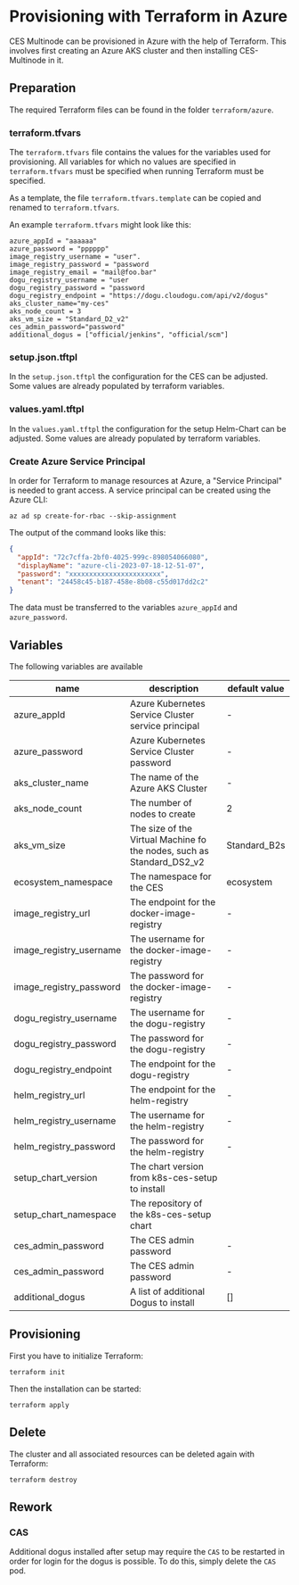 # Provisioning with Terraform in Azure

CES Multinode can be provisioned in Azure with the help of Terraform.
This involves first creating an Azure AKS cluster and then installing CES-Multinode in it.

## Preparation

The required Terraform files can be found in the folder `terraform/azure`.

### terraform.tfvars

The `terraform.tfvars` file contains the values for the variables used for provisioning.
All variables for which no values are specified in `terraform.tfvars` must be specified when running Terraform
must be specified.

As a template, the file `terraform.tfvars.template` can be copied and renamed to `terraform.tfvars`.

An example `terraform.tfvars` might look like this:

```
azure_appId = "aaaaaa"
azure_password = "pppppp"
image_registry_username = "user".
image_registry_password = "password
image_registry_email = "mail@foo.bar"
dogu_registry_username = "user
dogu_registry_password = "password
dogu_registry_endpoint = "https://dogu.cloudogu.com/api/v2/dogus"
aks_cluster_name="my-ces"
aks_node_count = 3
aks_vm_size = "Standard_D2_v2"
ces_admin_password="password"
additional_dogus = ["official/jenkins", "official/scm"]
```

### setup.json.tftpl

In the `setup.json.tftpl` the configuration for the CES can be adjusted.
Some values are already populated by terraform variables.

### values.yaml.tftpl

In the `values.yaml.tftpl` the configuration for the setup Helm-Chart can be adjusted.
Some values are already populated by terraform variables.

### Create Azure Service Principal

In order for Terraform to manage resources at Azure, a "Service Principal" is needed to grant access.
A service principal can be created using the Azure CLI:

```shell
az ad sp create-for-rbac --skip-assignment
```

The output of the command looks like this:

```json
{
  "appId": "72c7cffa-2bf0-4025-999c-898054066080",
  "displayName": "azure-cli-2023-07-18-12-51-07",
  "password": "xxxxxxxxxxxxxxxxxxxxxxx",
  "tenant": "24458c45-b187-458e-8b08-c55d017dd2c2"
}
```

The data must be transferred to the variables `azure_appId` and `azure_password`.

## Variables

The following variables are available

| name                    | description                                                           | default value |
|-------------------------|-----------------------------------------------------------------------|---------------|
| azure_appId             | Azure Kubernetes Service Cluster service principal                    | -             |
| azure_password          | Azure Kubernetes Service Cluster password                             | -             |
| aks_cluster_name        | The name of the Azure AKS Cluster                                     | -             |
| aks_node_count          | The number of nodes to create                                         | 2             |
| aks_vm_size             | The size of the Virtual Machine fo the nodes, such as Standard_DS2_v2 | Standard_B2s  |
| ecosystem_namespace     | The namespace for the CES                                             | ecosystem     |
| image_registry_url      | The endpoint for the docker-image-registry                            | -             |
| image_registry_username | The username for the docker-image-registry                            | -             |
| image_registry_password | The password for the docker-image-registry                            | -             |
| dogu_registry_username  | The username for the dogu-registry                                    | -             |
| dogu_registry_password  | The password for the dogu-registry                                    | -             |
| dogu_registry_endpoint  | The endpoint for the dogu-registry                                    | -             |
| helm_registry_url       | The endpoint for the helm-registry                                    | -             |
| helm_registry_username  | The username for the helm-registry                                    | -             |
| helm_registry_password  | The password for the helm-registry                                    | -             |
| setup_chart_version     | The chart version from k8s-ces-setup to install                       |               |
| setup_chart_namespace   | The repository of the k8s-ces-setup chart                             |               |
| ces_admin_password      | The CES admin password                                                | -             |
| ces_admin_password      | The CES admin password                                                | -             |
| additional_dogus        | A list of additional Dogus to install                                 | []            |

## Provisioning

First you have to initialize Terraform:

```shell
terraform init
```

Then the installation can be started:

```shell
terraform apply
```

## Delete

The cluster and all associated resources can be deleted again with Terraform:

```shell
terraform destroy
```

## Rework

### CAS

Additional dogus installed after setup may require the `CAS` to be restarted in order for login for the dogus is
possible.
To do this, simply delete the `CAS` pod.